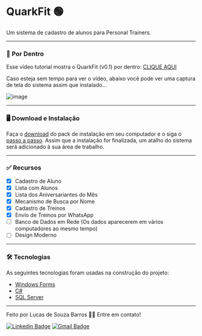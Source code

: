 # QuarkFit 🟢
Um sistema de cadastro de alunos para Personal Trainers.

---
### 👀 Por Dentro

Esse vídeo tutorial mostra o QuarkFit (v0.1) por dentro: [CLIQUE AQUI](https://youtu.be/NToF1HoW6yA)

Caso esteja sem tempo para ver o vídeo, abaixo você pode ver uma captura de tela do sistema assim que instalado...

![image](https://user-images.githubusercontent.com/55896135/116832357-3bfa5f00-ab8b-11eb-9b8b-600bbc9c6e64.png)

---
### 🖥️ Download e Instalação

Faça o [download](https://github.com/lsb4/QuarkFit-System/releases/download/0.3/QuarkFitSetup.rar) do pack de instalação em seu computador e o siga o [passo a passo](https://github.com/lsb4/QuarkFit-System/releases/tag/0.3). Assim que a instalação for finalizada, um atalho do sistema será adicionado à sua área de trabalho.

---

### ✅ Recursos

- [x] Cadastro de Aluno
- [x] Lista com Alunos
- [x] Lista dos Aniversariantes do Mês
- [x] Mecanismo de Busca por Nome
- [x] Cadastro de Treinos
- [x] Envio de Treinos por WhatsApp
- [ ] Banco de Dados em Rede (Os dados aparecerem em vários computadores ao mesmo tempo)
- [ ] Design Moderno

---
### 🛠 Tecnologias

As seguintes tecnologias foram usadas na construção do projeto:

- [Windows Forms](https://docs.microsoft.com/pt-br/dotnet/desktop/winforms/?view=netdesktop-5.0)
- [C#](https://docs.microsoft.com/pt-br/dotnet/csharp/)
- [SQL Server](https://www.microsoft.com/pt-br/sql-server/sql-server-downloads)

---
Feito por Lucas de Souza Barros 👋🏽 Entre em contato!<br>

[![Linkedin Badge](https://img.shields.io/badge/-Lucas-blue?style=flat-square&logo=Linkedin&logoColor=white&link=https://www.linkedin.com/in/lsb4/)](https://www.linkedin.com/in/lsb4/) 
[![Gmail Badge](https://img.shields.io/badge/-lsb4@cin.ufpe.br-c14438?style=flat-square&logo=Gmail&logoColor=white&link=mailto:lsb4@cin.ufpe.br)](mailto:lsb4@cin.ufpe.br)
